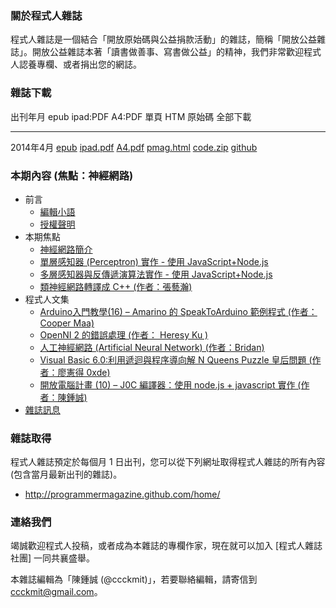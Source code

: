 ### 關於程式人雜誌

程式人雜誌是一個結合「開放原始碼與公益捐款活動」的雜誌，簡稱「開放公益雜誌」。開放公益雜誌本著「讀書做善事、寫書做公益」的精神，我們非常歡迎程式人認養專欄、或者捐出您的網誌。

### 雜誌下載

出刊年月       epub           ipad:PDF      A4:PDF     單頁 HTM     原始碼      全部下載
------------   ----------     -----------   --------   -----------  ----------  -------------
2014年4月      [epub]         [ipad.pdf]    [A4.pdf]   [pmag.html]  [code.zip]  [github]

### 本期內容 (焦點：神經網路)
* 前言
    * [編輯小語](editor.html)
    * [授權聲明](license.html)
* 本期焦點
    * [神經網路簡介](focus1.html)
    * [單層感知器 (Perceptron) 實作 - 使用 JavaScript+Node.js](focus2.html)
    * [多層感知器與反傳遞演算法實作 - 使用 JavaScript+Node.js](focus3.html)
    * [類神經網路轉譯成 C++ (作者：張藝瀚)](focus4.html)
* 程式人文集
    * [Arduino入門教學(16) – Amarino 的 SpeakToArduino 範例程式 (作者：Cooper Maa)](article1.html)
    * [OpenNI 2 的錯誤處理 (作者： Heresy Ku )](article2.html)
    * [人工神經網路 (Artificial Neural Network) (作者：Bridan)](article3.html)
    * [Visual Basic 6.0:利用遞迴與程序導向解 N Queens Puzzle 皇后問題 (作者：廖憲得 0xde)](article4.html)
    * [開放電腦計畫 (10) – J0C 編譯器：使用 node.js + javascript 實作 (作者：陳鍾誠)](article5.html)
* [雜誌訊息](info.html)

### 雜誌取得

程式人雜誌預定於每個月 1 日出刊，您可以從下列網址取得程式人雜誌的所有內容 (包含當月最新出刊的雜誌)。

* <http://programmermagazine.github.com/home/>

### 連絡我們

竭誠歡迎程式人投稿，或者成為本雜誌的專欄作家，現在就可以加入 [程式人雜誌社團] 一同共襄盛舉。

本雜誌編輯為「陳鍾誠 (@ccckmit)」，若要聯絡編輯，請寄信到 <ccckmit@gmail.com>。

[epub]: ../book/A4.epub
[ipad.pdf]: ../book/ipad.pdf
[A4.pdf]: ../book/A4.pdf
[code.zip]: ../code.zip
[pmag.html]: ../book/pmag.html
[github]: https://github.com/programmermagazine/201404

